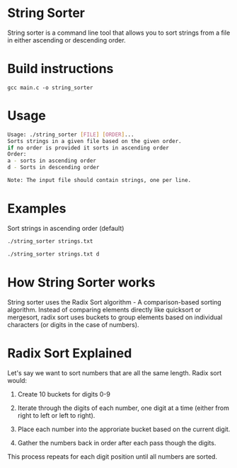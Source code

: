 # String Sorter
String sorter is a command line tool that allows you to sort strings from a file in either ascending or descending order.

# Build instructions
```
gcc main.c -o string_sorter
```

# Usage
```bash
Usage: ./string_sorter [FILE] [ORDER]...
Sorts strings in a given file based on the given order.
if no order is provided it sorts in ascending order
Order:
a - sorts in ascending order
d - Sorts in descending order

Note: The input file should contain strings, one per line.
```

# Examples
Sort strings in ascending order (default)
```bash
./string_sorter strings.txt
```

```bash
./string_sorter strings.txt d
```

# How String Sorter works
String sorter uses the Radix Sort algorithm - A comparison-based sorting algorithm. Instead of comparing elements directly like quicksort or mergesort, radix sort uses buckets to group elements based on individual characters (or digits in the case of numbers).

# Radix Sort Explained
Let's say we want to sort numbers that are all the same length. Radix sort would:
1. Create 10 buckets for digits 0-9

2. Iterate through the digits of each number, one digit at a time (either from right to left or left to right).

3. Place each number into the approriate bucket based on the current digit.

4. Gather the numbers back in order after each pass though the digits.

This process repeats for each digit position until all numbers are sorted.
